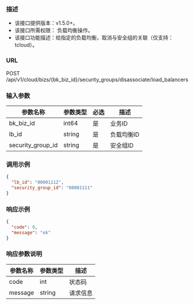 ### 描述

- 该接口提供版本：v1.5.0+。
- 该接口所需权限： 负载均衡操作。
- 该接口功能描述：给指定的负载均衡，取消与安全组的关联（仅支持：tcloud）。

### URL

POST /api/v1/cloud/bizs/{bk_biz_id}/security_groups/disassociate/load_balancers

### 输入参数

| 参数名称              | 参数类型   | 必选 | 描述     |
|-------------------|--------|----|--------|
| bk_biz_id         | int64  | 是  | 业务ID   |
| lb_id             | string | 是  | 负载均衡ID |
| security_group_id | string | 是  | 安全组ID  |

### 调用示例

```json
{
  "lb_id": "00001112",
  "security_group_id": "00001111"
}
```

### 响应示例

```json
{
  "code": 0,
  "message": "ok"
}
```

### 响应参数说明

| 参数名称    | 参数类型   | 描述   |
|---------|--------|------|
| code    | int    | 状态码  |
| message | string | 请求信息 |
